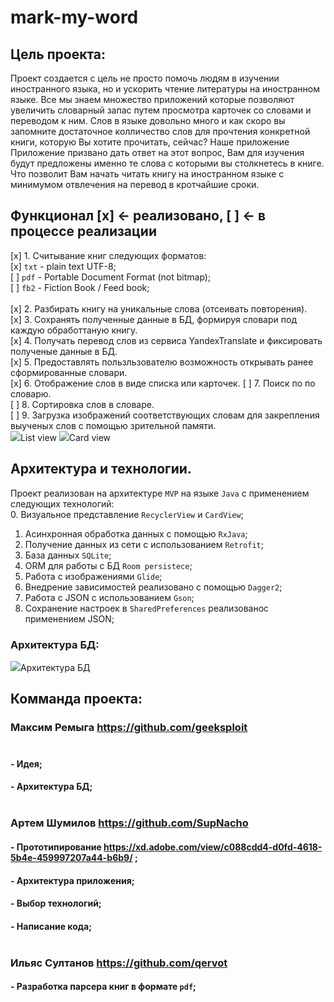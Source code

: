 # mark-my-word

## Цель проекта:</br>
Проект создается с цель не просто помочь  людям в изучении иностранного языка, но и ускорить чтение литературы на иностранном языке.
Все мы знаем множество приложений которые позволяют увеличить словарный запас путем просмотра карточек со словами и переводом к ним. Слов в языке довольно много и как скоро вы запомните достаточное колличество слов для прочтения конкретной книги, которую Вы хотите прочитать, сейчас?
Наше приложение Приложение призвано дать ответ на этот вопрос, Вам для изучения будут предложены именно те слова с которыми вы столкнетесь в книге. Что позволит Вам начать читать книгу на иностранном языке с минимумом отвлечения на перевод в кротчайшие сроки.

## Функционал [x] <- реализовано, [ ] <- в процессе реализации
[x] 1. Считывание книг следующих форматов:</br>
[x] `txt` - plain text UTF-8;</br>
[ ] `pdf` - Portable Document Format (not bitmap);</br>
[ ] `fb2` - Fiction Book / Feed book;</br>
</br>
[x] 2. Разбирать книгу на уникальные слова (отсеивать повторения).</br>
[x] 3. Сохранять полученные данные в БД, формируя словари под каждую обработтаную книгу.</br>
[x] 4. Получать перевод слов из сервиса YandexTranslate и фиксировать полученые данные в БД.</br>
[x] 5. Предоставлять пользльзователю возможность открывать ранее сформированные словари.</br>
[x] 6. Отображение слов в виде списка или карточек.
[ ] 7. Поиск по по словарю.</br>
[ ] 8. Сортировка слов в словаре.</br>
[ ] 9. Загрузка изображений соответствующих словам для закрепления выученых слов с помощью зрительной памяти.</br>
<img src="https://github.com/geeksploit/mark-my-word/blob/master/list_view.png">List view</img>
<img src="https://github.com/geeksploit/mark-my-word/blob/master/card_view.png">Card view</img>

## Архитектура и технологии.
Проект реализован на архитектуре `MVP` на языке `Java` с применением следующих технологий:</br>
0. Визуальное представление `RecyclerView` и `CardView`;</br>
1. Асинхронная обработка данных с помощью `RxJava`;</br>
2. Получение данных из сети с использованием `Retrofit`;</br>
3. База данных `SQLite`;</br>
4. ORM для работы с БД `Room persistece`;</br>
5. Работа с изображениями `Glide`;</br>
6. Внедрение зависимостей реализовано с помощью `Dagger2`;</br>
7. Работа с JSON с использованием `Gson`;
8. Сохранение настроек в `SharedPreferences` реализованос применением JSON;

### Архитектура БД:<br>
<image src="https://github.com/geeksploit/mark-my-word/blob/master/scheme_db.jpg?raw=true">Архитектура БД</image>

## Комманда проекта:</br>
### Максим Ремыга  https://github.com/geeksploit </br></br>
#### - Идея;</br>
#### - Архитектура БД;</br></br>
### Артем Шумилов  https://github.com/SupNacho </br>
#### - Прототипирование https://xd.adobe.com/view/c088cdd4-d0fd-4618-5b4e-459997207a44-b6b9/ ;</br>
#### - Архитектура приложения;</br>
#### - Выбор технологий;</br>
#### - Написание кода;</br></br>
### Ильяс Султанов  https://github.com/qervot </br>
#### - Разработка парсера книг в формате `pdf`;</br>

